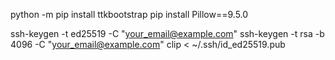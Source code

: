 python -m pip install ttkbootstrap
pip install Pillow==9.5.0

ssh-keygen -t ed25519 -C "your_email@example.com"
ssh-keygen -t rsa -b 4096 -C "your_email@example.com"
clip < ~/.ssh/id_ed25519.pub